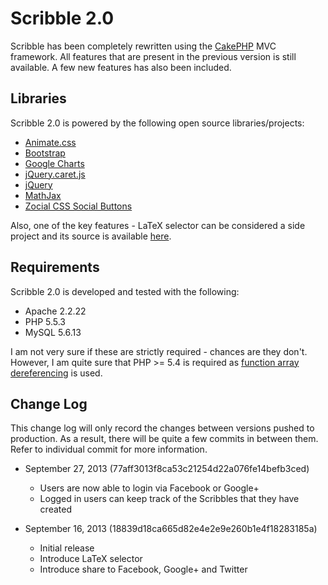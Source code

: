 # Scribble 2.0
Scribble has been completely rewritten using the [CakePHP](http://cakephp.org/) MVC framework. All features that are present in the previous version is still available. A few new features has also been included.

## Libraries
Scribble 2.0 is powered by the following open source libraries/projects:

- [Animate.css](https://github.com/daneden/animate.css)
- [Bootstrap](http://getbootstrap.com/)
- [Google Charts](https://developers.google.com/chart/)
- [jQuery.caret.js](https://github.com/garyharan/jQuery-caret-utilities)
- [jQuery](http://jquery.com/)
- [MathJax](http://www.mathjax.org/)
- [Zocial CSS Social Buttons](http://zocial.smcllns.com/)

Also, one of the key features - LaTeX selector can be considered a side project and its source is available [here](https://github.com/yihangho/latex-editor).

## Requirements
Scribble 2.0 is developed and tested with the following:

- Apache 2.2.22
- PHP 5.5.3
- MySQL 5.6.13

I am not very sure if these are strictly required - chances are they don't. However, I am quite sure that PHP >= 5.4 is required as [function array dereferencing](http://www.php.net/manual/en/migration54.new-features.php) is used.

## Change Log
This change log will only record the changes between versions pushed to production. As a result, there will be quite a few commits in between them. Refer to individual commit for more information.

- September 27, 2013 (77aff3013f8ca53c21254d22a076fe14befb3ced)

  - Users are now able to login via Facebook or Google+
  - Logged in users can keep track of the Scribbles that they have created

- September 16, 2013 (18839d18ca665d82e4e2e9e260b1e4f18283185a)

  - Initial release
  - Introduce LaTeX selector
  - Introduce share to Facebook, Google+ and Twitter
